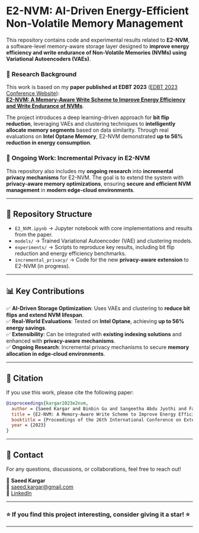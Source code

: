 # E2-NVM: AI-Driven Energy-Efficient Non-Volatile Memory Management  

This repository contains code and experimental results related to **E2-NVM**, a software-level memory-aware storage layer designed to **improve energy efficiency and write endurance of Non-Volatile Memories (NVMs) using Variational Autoencoders (VAEs)**.  

### 🔬 **Research Background**  
This work is based on my **paper published at EDBT 2023** ([EDBT 2023 Conference Website](http://edbticdt2023.cs.uoi.gr/)):  
**[E2-NVM: A Memory-Aware Write Scheme to Improve Energy Efficiency and Write Endurance of NVMs](https://tuzijun111.github.io/paper/E2_NVM.pdf)**.  

The project introduces a deep learning-driven approach for **bit flip reduction**, leveraging VAEs and clustering techniques to **intelligently allocate memory segments** based on data similarity. Through real evaluations on **Intel Optane Memory**, E2-NVM demonstrated **up to 56% reduction in energy consumption**.  

### 🚀 **Ongoing Work: Incremental Privacy in E2-NVM**  
This repository also includes my **ongoing research** into **incremental privacy mechanisms** for E2-NVM. The goal is to extend the system with **privacy-aware memory optimizations**, ensuring **secure and efficient NVM management** in **modern edge-cloud environments**.  

---

## 📂 **Repository Structure**  

- `E2_NVM.ipynb` → Jupyter notebook with core implementations and results from the paper.  
- `models/` → Trained Variational Autoencoder (VAE) and clustering models.  
- `experiments/` → Scripts to reproduce key results, including bit flip reduction and energy efficiency benchmarks.  
- `incremental_privacy/` → Code for the new **privacy-aware extension** to E2-NVM (in progress).  

---

## 📊 **Key Contributions**  

✅ **AI-Driven Storage Optimization**: Uses VAEs and clustering to **reduce bit flips and extend NVM lifespan**.  
✅ **Real-World Evaluations**: Tested on **Intel Optane**, achieving **up to 56% energy savings**.  
✅ **Extensibility**: Can be integrated with **existing indexing solutions** and enhanced with **privacy-aware mechanisms**.  
✅ **Ongoing Research**: Incremental privacy mechanisms to secure **memory allocation in edge-cloud environments**.  

---

## 📜 **Citation**  

If you use this work, please cite the following paper:  

```bibtex
@inproceedings{kargar2023e2nvm,  
  author = {Saeed Kargar and Binbin Gu and Sangeetha Abdu Jyothi and Faisal Nawab},  
  title = {E2-NVM: A Memory-Aware Write Scheme to Improve Energy Efficiency and Write Endurance of NVMs},  
  booktitle = {Proceedings of the 26th International Conference on Extending Database Technology (EDBT)},  
  year = {2023}  
}
```

---

## 📩 **Contact**  

For any questions, discussions, or collaborations, feel free to reach out!  

👤 **Saeed Kargar**  
📧 [saeed.kargar@gmail.com](mailto:saeed.kargar@gmail.com)  
🔗 [LinkedIn](https://www.linkedin.com/in/saeed-kargar-23498a1ba/)  

---

### ⭐ **If you find this project interesting, consider giving it a star!** ⭐  

---


